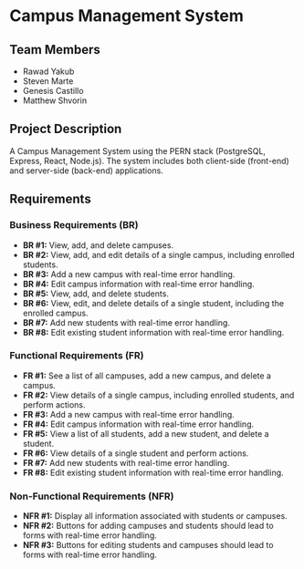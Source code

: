
# Campus Management System

## Team Members
- Rawad Yakub
- Steven Marte
- Genesis Castillo
- Matthew Shvorin

## Project Description
A Campus Management System using the PERN stack (PostgreSQL, Express, React, Node.js). The system includes both client-side (front-end) and server-side (back-end) applications.

## Requirements
### Business Requirements (BR)
- **BR #1:** View, add, and delete campuses.
- **BR #2:** View, add, and edit details of a single campus, including enrolled students.
- **BR #3:** Add a new campus with real-time error handling.
- **BR #4:** Edit campus information with real-time error handling.
- **BR #5:** View, add, and delete students.
- **BR #6:** View, edit, and delete details of a single student, including the enrolled campus.
- **BR #7:** Add new students with real-time error handling.
- **BR #8:** Edit existing student information with real-time error handling.

### Functional Requirements (FR)
- **FR #1:** See a list of all campuses, add a new campus, and delete a campus.
- **FR #2:** View details of a single campus, including enrolled students, and perform actions.
- **FR #3:** Add a new campus with real-time error handling.
- **FR #4:** Edit campus information with real-time error handling.
- **FR #5:** View a list of all students, add a new student, and delete a student.
- **FR #6:** View details of a single student and perform actions.
- **FR #7:** Add new students with real-time error handling.
- **FR #8:** Edit existing student information with real-time error handling.

### Non-Functional Requirements (NFR)
- **NFR #1:** Display all information associated with students or campuses.
- **NFR #2:** Buttons for adding campuses and students should lead to forms with real-time error handling.
- **NFR #3:** Buttons for editing students and campuses should lead to forms with real-time error handling.
